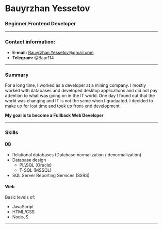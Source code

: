 # Bauyrzhan Yessetov
### Beginner Frontend Developer

---

### Contact information:
- **E-mail:** Bauyrzhan.Yessetov@gmail.com
- **Telegram:** @Baur114

---

### Summary
For a long time, I worked as a developer at a mining company. I mostly worked with databases and developed desktop applications and did not pay attention to what was going on in the IT world. One day I found out that the world was changing and IT is not the same when I graduated. I decided to make up for lost time and took up front-end development.  

__My goal is to become a Fullback Web Developer__

---

### Skills

#### DB
- Relational databases (Database normalization / denormalization)
- Database design
  - PL\SQL (Oracle)
  - T-SQL (MSSQL)
- SQL Server Reporting Services (SSRS)  

#### Web
Basic levels of:
- JavaScript
- HTML/CSS
- NodeJS

---

